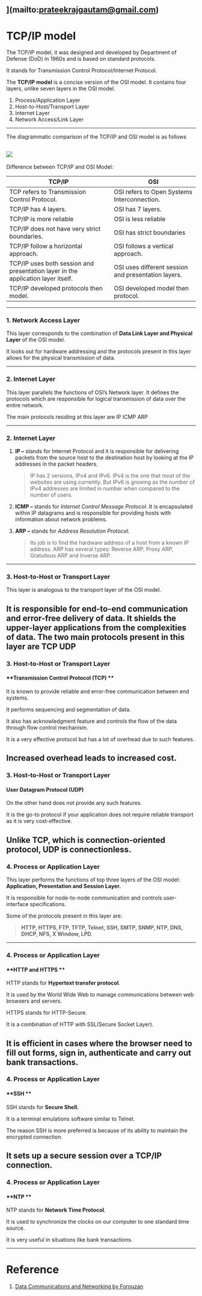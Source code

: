 ](mailto:prateekrajgautam@gmail.com)
---


# TCP/IP model

The TCP/IP model, it was designed and developed by Department of Defense (DoD) in 1960s and is based on standard protocols. 

It stands for Transmission Control Protocol/Internet Protocol. 

The **TCP/IP model** is a concise version of the OSI model. It contains four layers, unlike seven layers in the OSI model. 


1.  Process/Application Layer
2.  Host-to-Host/Transport Layer
3.  Internet Layer
4.  Network Access/Link Layer

---
The diagrammatic comparison of the TCP/IP and OSI model is as follows 

![](https://media.geeksforgeeks.org/wp-content/uploads/tcpAndOSI.png)
---
Difference between TCP/IP and OSI Model:

| TCP/IP | OSI |
| --- | --- |
| TCP refers to Transmission Control Protocol. | OSI refers to Open Systems Interconnection. |
| TCP/IP has 4 layers. | OSI has 7 layers. |
| TCP/IP is more reliable | OSI is less reliable |
| TCP/IP does not have very strict boundaries. | OSI has strict boundaries |
| TCP/IP follow a horizontal approach. | OSI follows a vertical approach. |
| TCP/IP uses both session and presentation layer in the application layer itself. | OSI uses different session and presentation layers. |
| TCP/IP developed protocols then model. | OSI developed model then protocol. |

---
### 1\. Network Access Layer 

This layer corresponds to the combination of **Data Link Layer and Physical Layer** of the OSI model. 

It looks out for hardware addressing and the protocols present in this layer allows for the physical transmission of data.  

---
### 2\. Internet Layer 

This layer parallels the functions of OSI’s Network layer. It defines the protocols which are responsible for logical transmission of data over the entire network. 

The main protocols residing at this layer are IP ICMP ARP

---
### 2\. Internet Layer 
1.  **IP –** stands for Internet Protocol and it is responsible for delivering packets from the source host to the destination host by looking at the IP addresses in the packet headers. 
    > IP has 2 versions, IPv4 and IPv6. IPv4 is the one that most of the websites are using currently. But IPv6 is growing as the number of IPv4 addresses are limited in number when compared to the number of users.

2.  **ICMP –** stands for *Internet Control Message Protocol*. It is encapsulated within IP datagrams and is responsible for providing hosts with information about network problems.

3.  **ARP –** stands for *Address Resolution Protocol*. 
    > Its job is to find the hardware address of a host from a known IP address. ARP has several types: Reverse ARP, Proxy ARP, Gratuitous ARP and Inverse ARP.
---
### 3\. Host-to-Host or Transport Layer 

This layer is analogous to the transport layer of the OSI model. 

It is responsible for end-to-end communication and error-free delivery of data. 
It shields the upper-layer applications from the complexities of data. The two main protocols present in this layer are TCP UDP
---
### 3\. Host-to-Host or Transport Layer 
#### **Transmission Control Protocol (TCP) **
   It is known to provide reliable and error-free communication between end systems. 
   
   It performs sequencing and segmentation of data. 
   
   It also has acknowledgment feature and controls the flow of the data through flow control mechanism.
   
   It is a very effective protocol but has a lot of overhead due to such features. 
   
   Increased overhead leads to increased cost.
---
### 3\. Host-to-Host or Transport Layer 
#### User Datagram Protocol (UDP)

On the other hand does not provide any such features. 

It is the go-to protocol if your application does not require reliable transport as it is very cost-effective. 

Unlike TCP, which is connection-oriented protocol, UDP is connectionless.
---
### 4\. Process or Application Layer 

This layer performs the functions of top three layers of the OSI model: **Application, Presentation and Session Layer.** 

It is responsible for node-to-node communication and controls user-interface specifications. 

Some of the protocols present in this layer are:
> **HTTP, HTTPS, FTP, TFTP, Telnet, SSH, SMTP, SNMP, NTP, DNS, DHCP, NFS, X Window, LPD**.
---
### 4\. Process or Application Layer 

#### **HTTP and HTTPS ** 

HTTP stands for **Hypertext transfer protocol**.

It is used by the World Wide Web to manage communications between web browsers and servers. 

HTTPS stands for HTTP-Secure. 

It is a combination of HTTP with SSL(Secure Socket Layer). 

It is efficient in cases where the browser need to fill out forms, sign in, authenticate and carry out bank transactions.
---
### 4\. Process or Application Layer 
####  **SSH ** 

SSH stands for **Secure Shell.** 

It is a terminal emulations software similar to Telnet. 

The reason SSH is more preferred is because of its ability to maintain the encrypted connection. 

It sets up a secure session over a TCP/IP connection.
---
### 4\. Process or Application Layer 
#### **NTP ** 

NTP stands for **Network Time Protocol**. 

It is used to synchronize the clocks on our computer to one standard time source. 

It is very useful in situations like bank transactions. 




---
# Reference

1. [Data Communications and Networking by Forouzan]()



